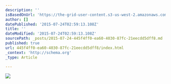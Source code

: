 ```yaml
---
description: ''
isBasedOnUrl: 'https://the-grid-user-content.s3-us-west-2.amazonaws.com/24848770-038a-4ee3-99b8-dbc945012157.jpg'
author: []
datePublished: '2015-07-24T02:59:13.108Z'
title: ''
dateModified: '2015-07-24T02:59:13.108Z'
sourcePath: _posts/2015-07-24-445f4ff0-ea60-4030-87fc-21eecdd5dff8.md
published: true
url: 445f4ff0-ea60-4030-87fc-21eecdd5dff8/index.html
_context: 'http://schema.org'
_type: Article

---
```

![](https://the-grid-user-content.s3-us-west-2.amazonaws.com/24848770-038a-4ee3-99b8-dbc945012157.jpg)